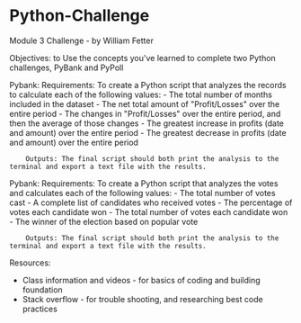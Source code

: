 # Python-Challenge
Module 3 Challenge - by William Fetter

Objectives: to Use the concepts you've learned to complete two Python challenges, PyBank and PyPoll

Pybank:
        Requirements: To create a Python script that analyzes the records to calculate each of the following values:
            - The total number of months included in the dataset
            - The net total amount of "Profit/Losses" over the entire period
            - The changes in "Profit/Losses" over the entire period, and then the average of those changes
            - The greatest increase in profits (date and amount) over the entire period
            - The greatest decrease in profits (date and amount) over the entire period
            
        Outputs: The final script should both print the analysis to the terminal and export a text file with the results.
      
Pybank:
        Requirements: To create a Python script that analyzes the votes and calculates each of the following values:
            - The total number of votes cast
            - A complete list of candidates who received votes
            - The percentage of votes each candidate won
            - The total number of votes each candidate won
            - The winner of the election based on popular vote
            
        Outputs: The final script should both print the analysis to the terminal and export a text file with the results.

Resources:
 - Class information and videos - for basics of coding and building foundation
 - Stack overflow - for trouble shooting, and researching best code practices
